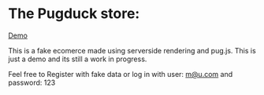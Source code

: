 # The Pugduck store:

[Demo](https://pugduck-store.herokuapp.com/)


This is a fake ecomerce made using serverside rendering and pug.js. This is just a demo and its still a work in progress.


Feel free to Register with fake data or log in with user: m@u.com and password: 123